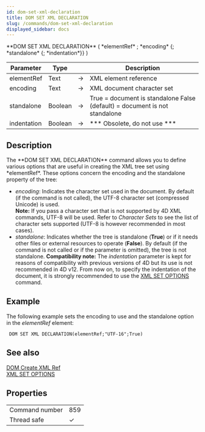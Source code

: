 ```yaml
---
id: dom-set-xml-declaration
title: DOM SET XML DECLARATION
slug: /commands/dom-set-xml-declaration
displayed_sidebar: docs
---
```


<!--REF #_command_.DOM SET XML DECLARATION.Syntax-->**DOM SET XML DECLARATION** ( *elementRef* ; *encoding* {; *standalone* {; *indentation*}} )<!-- END REF-->
<!--REF #_command_.DOM SET XML DECLARATION.Params-->
| Parameter | Type |  | Description |
| --- | --- | --- | --- |
| elementRef | Text | &#8594;  | XML element reference |
| encoding | Text | &#8594;  | XML document character set |
| standalone | Boolean | &#8594;  | True = document is standalone False (default) = document is not standalone |
| indentation | Boolean | &#8594;  | *** Obsolete, do not use *** |

<!-- END REF-->

## Description 

<!--REF #_command_.DOM SET XML DECLARATION.Summary-->The **DOM SET XML DECLARATION** command allows you to define various options that are useful in creating the XML tree set using *elementRef*.<!-- END REF--> These options concern the encoding and the standalone property of the tree:

* *encoding*: Indicates the character set used in the document. By default (if the command is not called), the UTF-8 character set (compressed Unicode) is used.  
**Note:** If you pass a character set that is not supported by 4D XML commands, UTF-8 will be used. Refer to *Character Sets* to see the list of character sets supported (UTF-8 is however recommended in most cases).
* *standalone*: Indicates whether the tree is standalone (**True**) or if it needs other files or external resources to operate (**False**). By default (if the command is not called or if the parameter is omitted), the tree is not standalone.
**Compatibility note:** The *indentation* parameter is kept for reasons of compatibility with previous versions of 4D but its use is not recommended in 4D v12\. From now on, to specify the indentation of the document, it is strongly recommended to use the [XML SET OPTIONS](xml-set-options.md) command.

## Example 

The following example sets the encoding to use and the standalone option in the *elementRef* element: 

```4d
 DOM SET XML DECLARATION(elementRef;"UTF-16";True)
```

## See also 

[DOM Create XML Ref](dom-create-xml-ref.md)  
[XML SET OPTIONS](xml-set-options.md)  

## Properties

|  |  |
| --- | --- |
| Command number | 859 |
| Thread safe | &check; |


